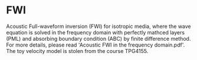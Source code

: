 # FWI
Acoustic Full-waveform inversion (FWI) for isotropic media, where the wave equation is solved in the frequency domain with perfectly mathced layers (PML) and absorbing boundary condition (ABC) by finite difference method.
For more details, please read 'Acoustic FWI in the frequency domain.pdf'.
The toy velocity model is stolen from the course TPG4155.
